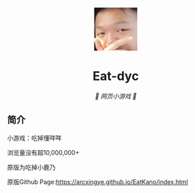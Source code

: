 <p align="center">
  <a href="https://static.dingtalk.com/media/lALPJwY7RThogiTNBfLNBfI_1522_1522.png_720x720q90g.jpg?bizType=im"><img src="https://github.com/arcxingye/EatKano/blob/main/static/image/ClickBefore.png?raw=true" width="100" height="100" alt="EatKano"></a>
</p>
<div align="center">

# Eat-dyc

_🦌 网页小游戏 🥛_

</div>


## 简介

小游戏：吃掉懂咩咩

浏览量没有超10,000,000+

原版为吃掉小鹿乃

原版Github Page:https://arcxingye.github.io/EatKano/index.html
